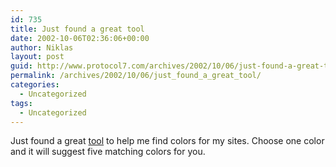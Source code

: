 ```yaml
---
id: 735
title: Just found a great tool
date: 2002-10-06T02:36:06+00:00
author: Niklas
layout: post
guid: http://www.protocol7.com/archives/2002/10/06/just-found-a-great-tool/
permalink: /archives/2002/10/06/just_found_a_great_tool/
categories:
  - Uncategorized
tags:
  - Uncategorized
---
```

<div class='microid-fb59837f5e9cecfbb529ce9c27acbeab673e0b67'>
  <p>
    Just found a great <a href="http://www.colormatch.dk/">tool</a> to help me find colors for my sites. Choose one color and it will suggest five matching colors for you.
  </p>
</div>